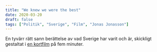 ```yaml
---
title: "We knew we were the best"
date: 2020-03-20
draft: false
tags: ["Politik", "Sverige", "Film", "Jonas Jonasson"]
---
```


En tyvärr rätt sann berättelse av vad Sverige har varit och är, skickligt gestaltat i [en kortfilm](https://www.theguardian.com/world/ng-interactive/2020/mar/02/europeans-top-of-the-class-by-jonas-jonasson-starring-viktor-akerblom) på fem minuter.
